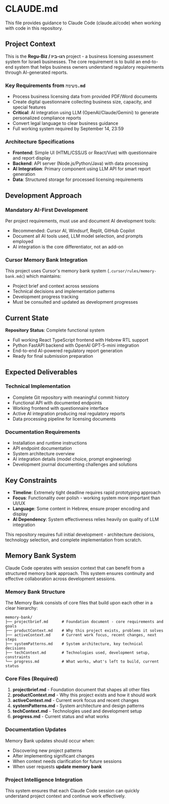 # CLAUDE.md

This file provides guidance to Claude Code (claude.ai/code) when working with code in this repository.

## Project Context

This is the **Regu-Biz / רגו-ביז** project - a business licensing assessment system for Israeli businesses. The core requirement is to build an end-to-end system that helps business owners understand regulatory requirements through AI-generated reports.

### Key Requirements from `משימה.md`
- Process business licensing data from provided PDF/Word documents
- Create digital questionnaire collecting business size, capacity, and special features
- **Critical**: AI integration using LLM (OpenAI/Claude/Gemini) to generate personalized compliance reports
- Convert legal language to clear business guidance
- Full working system required by September 14, 23:59

### Architecture Specifications
- **Frontend**: Simple UI (HTML/CSS/JS or React/Vue) with questionnaire and report display
- **Backend**: API server (Node.js/Python/Java) with data processing
- **AI Integration**: Primary component using LLM API for smart report generation
- **Data**: Structured storage for processed licensing requirements

## Development Approach

### Mandatory AI-First Development
Per project requirements, must use and document AI development tools:
- Recommended: Cursor AI, Windsurf, Replit, GitHub Copilot
- Document all AI tools used, LLM model selection, and prompts employed
- AI integration is the core differentiator, not an add-on

### Cursor Memory Bank Integration
This project uses Cursor's memory bank system (`.cursor/rules/memory-bank.mdc`) which maintains:
- Project brief and context across sessions
- Technical decisions and implementation patterns  
- Development progress tracking
- Must be consulted and updated as development progresses

## Current State

**Repository Status**: Complete functional system
- Full working React TypeScript frontend with Hebrew RTL support
- Python FastAPI backend with OpenAI GPT-5-mini integration
- End-to-end AI-powered regulatory report generation
- Ready for final submission preparation

## Expected Deliverables

### Technical Implementation
- Complete Git repository with meaningful commit history
- Functional API with documented endpoints
- Working frontend with questionnaire interface
- Active AI integration producing real regulatory reports
- Data processing pipeline for licensing documents

### Documentation Requirements
- Installation and runtime instructions
- API endpoint documentation
- System architecture overview
- AI integration details (model choice, prompt engineering)
- Development journal documenting challenges and solutions

## Key Constraints

- **Timeline**: Extremely tight deadline requires rapid prototyping approach
- **Focus**: Functionality over polish - working system more important than UI/UX
- **Language**: Some content in Hebrew, ensure proper encoding and display
- **AI Dependency**: System effectiveness relies heavily on quality of LLM integration

This repository requires full initial development - architecture decisions, technology selection, and complete implementation from scratch.

## Memory Bank System

Claude Code operates with session context that can benefit from a structured memory bank approach. This system ensures continuity and effective collaboration across development sessions.

### Memory Bank Structure

The Memory Bank consists of core files that build upon each other in a clear hierarchy:

```
memory-bank/
├── projectbrief.md      # Foundation document - core requirements and goals
├── productContext.md    # Why this project exists, problems it solves
├── activeContext.md     # Current work focus, recent changes, next steps
├── systemPatterns.md    # System architecture, key technical decisions
├── techContext.md       # Technologies used, development setup, constraints
└── progress.md          # What works, what's left to build, current status
```

### Core Files (Required)

1. **projectbrief.md** - Foundation document that shapes all other files
2. **productContext.md** - Why this project exists and how it should work
3. **activeContext.md** - Current work focus and recent changes
4. **systemPatterns.md** - System architecture and design patterns
5. **techContext.md** - Technologies used and development setup
6. **progress.md** - Current status and what works

### Documentation Updates
Memory Bank updates should occur when:
- Discovering new project patterns
- After implementing significant changes
- When context needs clarification for future sessions
- When user requests **update memory bank**

### Project Intelligence Integration
This system ensures that each Claude Code session can quickly understand project context and continue work effectively.